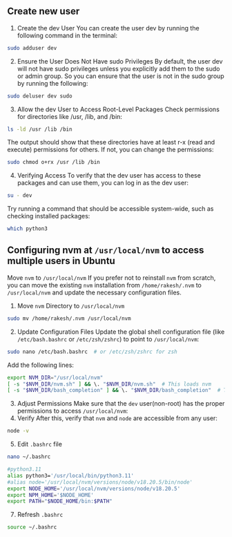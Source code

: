 
## Create new user
1. Create the dev User
You can create the user dev by running the following command in the terminal:
```sh
sudo adduser dev
```
2. Ensure the User Does Not Have sudo Privileges
By default, the user dev will not have sudo privileges unless you explicitly add them to the sudo or admin group. So you can ensure that the user is not in the sudo group by running the following:
```sh
sudo deluser dev sudo
```
3. Allow the dev User to Access Root-Level Packages
Check permissions for directories like /usr, /lib, and /bin:
```sh
ls -ld /usr /lib /bin
```
The output should show that these directories have at least r-x (read and execute) permissions for others. If not, you can change the permissions:
```sh
sudo chmod o+rx /usr /lib /bin
```
4. Verifying Access
To verify that the dev user has access to these packages and can use them, you can log in as the dev user:
```sh
su - dev
```
Try running a command that should be accessible system-wide, such as checking installed packages:
```sh
which python3
```

## Configuring nvm at ```/usr/local/nvm``` to access multiple users in Ubuntu
Move ```nvm``` to ```/usr/local/nvm```
If you prefer not to reinstall ```nvm``` from scratch, you can move the existing ```nvm``` installation from ```/home/rakesh/.nvm``` to ```/usr/local/nvm``` and update the necessary configuration files.
1. Move ```nvm``` Directory to ```/usr/local/nvm```
```sh
sudo mv /home/rakesh/.nvm /usr/local/nvm
```
2. Update Configuration Files
Update the global shell configuration file (like ```/etc/bash.bashrc``` or ```/etc/zsh/zshrc```) to point to ```/usr/local/nvm```:
```sh
sudo nano /etc/bash.bashrc  # or /etc/zsh/zshrc for zsh
```
Add the following lines:
```sh
export NVM_DIR="/usr/local/nvm"
[ -s "$NVM_DIR/nvm.sh" ] && \. "$NVM_DIR/nvm.sh"  # This loads nvm
[ -s "$NVM_DIR/bash_completion" ] && \. "$NVM_DIR/bash_completion"  # This loads nvm bash_completion
```
3. Adjust Permissions
Make sure that the ```dev``` user(non-root) has the proper permissions to access ```/usr/local/nvm```:
4. Verify
After this, verify that ```nvm``` and ```node``` are accessible from any user:
```sh
node -v
```
5. Edit ```.bashrc``` file
```sh
nano ~/.bashrc
```
```sh
#python3.11
alias python3='/usr/local/bin/python3.11'
#alias node='/usr/local/nvm/versions/node/v18.20.5/bin/node'
export NODE_HOME='/usr/local/nvm/versions/node/v18.20.5'
export NPM_HOME='$NODE_HOME'
export PATH="$NODE_HOME/bin:$PATH"
```
7. Refresh ```.bashrc```
```sh
source ~/.bashrc
```
